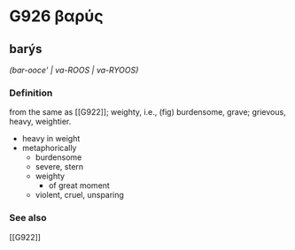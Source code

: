 # G926 βαρύς

## barýs

_(bar-ooce' | va-ROOS | va-RYOOS)_

### Definition

from the same as [[G922]]; weighty, i.e., (fig) burdensome, grave; grievous, heavy, weightier.

- heavy in weight
- metaphorically
  - burdensome
  - severe, stern
  - weighty
    - of great moment
  - violent, cruel, unsparing

### See also

[[G922]]

